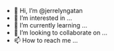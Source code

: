 - 👋 Hi, I’m @jerrelyngatan
- 👀 I’m interested in ...
- 🌱 I’m currently learning ...
- 💞️ I’m looking to collaborate on ...
- 📫 How to reach me ...

<!---
jerrelyngatan/jerrelyngatan is a ✨ special ✨ repository because its `README.md` (this file) appears on your GitHub profile.
You can click the Preview link to take a look at your changes.
--->
